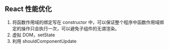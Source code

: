 ## React 性能优化

1. 将函数作用域的绑定写在 constructor 中，可以保证整个程序中函数作用域绑定的操作只会执行一次，可以避免子组件的无谓渲染。
2. 虚拟 DOM，setState
3. 利用 shouldComponentUpdate
